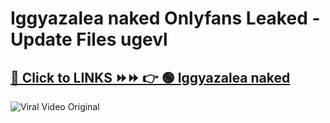 
 # Iggyazalea naked Onlyfans Leaked - Update Files ugevl

## <h2><a href="https://clipsfans.com/Iggyazalea_naked&ref=git">🔗 Click to LINKS ⏩⏩ 👉 🟢 Iggyazalea naked </a></h2>

<a href="https://clipsfans.com/Iggyazalea_naked&ref=git" rel="nofollow" data-target="animated-image.originalLink"><img src="https://i.ibb.co.com/xMMVF88/686577567.gif" alt="Viral Video Original" style="max-width: 100%; display: inline-block;" data-target="animated-image.originalImage"></a>

